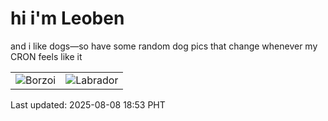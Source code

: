 # hi i'm Leoben

and i like dogs—so have some random dog pics that change whenever my CRON feels like it

|  |  |
|--------|----------|
| ![Borzoi](https://random-dog-vercel.vercel.app/api/random-borzoi?v=1754650391) | ![Labrador](https://random-dog-vercel.vercel.app/api/random-labrador?v=1754650391) |

Last updated: 2025-08-08 18:53 PHT
